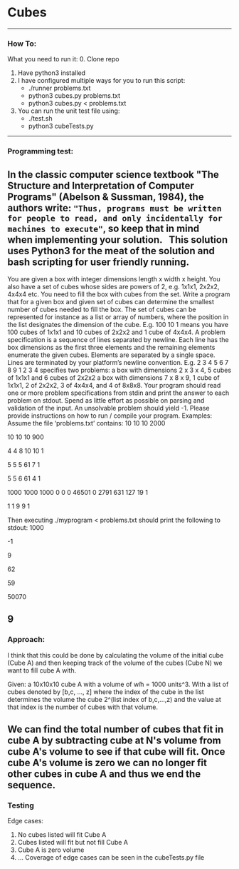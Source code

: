 # Cubes

---
### How To:
What you need to run it:
0. Clone repo
1. Have python3 installed
2. I have configured multiple ways for you to run this script:
    * ./runner problems.txt
    * python3 cubes.py problems.txt
    * python3 cubes.py < problems.txt
3. You can run the unit test file using:
    * ./test.sh
    * python3 cubeTests.py

---
### Programming test:
In the classic computer science textbook "The Structure and Interpretation of Computer Programs" (Abelson & Sussman, 1984), the authors write: `"Thus, programs must be written for people to read, and only incidentally for machines to execute"`, so keep that in mind when implementing your solution.
 
This solution uses Python3 for the meat of the solution and bash scripting for user friendly running.
---
You are given a box with integer dimensions length x width x height. You
also have a set of cubes whose sides are powers of 2, e.g. 1x1x1, 2x2x2,
4x4x4 etc.
You need to fill the box with cubes from the set.
Write a program that for a given box and given set of cubes can determine
the smallest number of cubes needed to fill the box.
The set of cubes can be represented for instance as a list or array of
numbers, where the position in the list designates the dimension of the
cube. E.g. 100 10 1 means you have 100 cubes of 1x1x1 and 10 cubes of 2x2x2
and 1 cube of 4x4x4.
A problem specification is a sequence of lines separated by newline. Each
line has the box dimensions as the first three elements and the remaining
elements enumerate the given cubes. Elements are separated by a single
space. Lines are terminated by your platform’s newline convention. E.g.
2 3 4 5 6
7 8 9 1 2 3 4
specifies two problems:
a box with dimensions 2 x 3 x 4, 5 cubes of 1x1x1 and 6 cubes of 2x2x2
a box with dimensions 7 x 8 x 9, 1 cube of 1x1x1, 2 of 2x2x2, 3 of 4x4x4, and 4 of 8x8x8.
Your program should read one or more problem specifications from stdin and
print the answer to each problem on stdout. Spend as little effort as
possible on parsing and validation of the input. An unsolvable problem
should yield -1. Please provide instructions on how to run / compile your
program.
Examples:
Assume the file ‘problems.txt’ contains:
10 10 10 2000

10 10 10 900

4 4 8 10 10 1

5 5 5 61 7 1

5 5 6 61 4 1

1000 1000 1000 0 0 0 46501 0 2791 631 127 19 1

1 1 9 9 1

Then executing
./myprogram < problems.txt
should print the following to stdout:
1000

-1

9

62

59

50070

9
---
### Approach:

I think that this could be done by calculating the volume of the initial cube (Cube A) and then keeping track of the volume of the cubes (Cube N) we want to fill cube A with.

Given: a 10x10x10 cube A with a volume of w*l*h = 1000 units^3. With a list of cubes denoted by [b,c, ..., z] where the index of the cube in the list determines the volume the cube 2^(list index of b,c,...,z) and the value at that index is the number of cubes with that volume.

We can find the total number of cubes that fit in cube A by subtracting cube at N's volume from cube A's volume to see if that cube will fit. Once cube A's volume is zero we can no longer fit other cubes in cube A and thus we end the sequence.
---
### Testing
Edge cases:
1. No cubes listed will fit Cube A
2. Cubes listed will fit but not fill Cube A
3. Cube A is zero volume
4. ...
Coverage of edge cases can be seen in the cubeTests.py file

